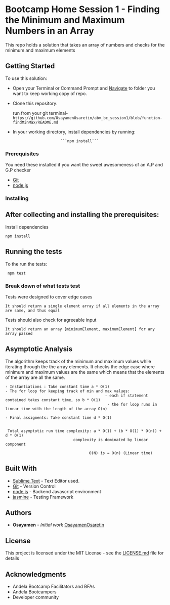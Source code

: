 # Bootcamp Home Session 1 - Finding the Minimum and Maximum Numbers in an Array

This repo holds a solution that takes an array of numbers and checks for the minimum and maximum elements

## Getting Started

To use this solution:

 - Open your Terminal or Command Prompt and [Navigate](https://computers.tutsplus.com/tutorials/navigating-the-terminal-a-gentle-introduction--mac-3855) to folder you want to keep working copy of repo.

 - Clone this repository: 

     run from your git terminal-
  ```https://github.com/OsayamenOsaretin/abv_bc_session1/blob/function-findMinMax/README.md``` 

 

- In your working directory, install dependencies by running:

                           ```npm install```

 

### Prerequisites
You need these installed if you want the sweet awesomeness of an A.P and G.P checker

- [Git](https://git-for-windows.github.io/) 
- [node.js](https://nodejs.org/en/download/)



### Installing
After collecting and installing the prerequisites:
- 

Install dependencies

```
npm install
```


## Running the tests

To the run the tests:

``` npm test```

### Break down of what tests test

Tests were designed to cover edge cases

```
It should return a single element array if all elements in the array are same, and thus equal
```

Tests should also check for agreeable input

``` 
It should return an array [minimumElement, maximumElement] for any array passed
```

## Asymptotic Analysis
The algorithm keeps track of the minimum and maximum values while iterating through the 
the array elements. It checks the edge case where minimum and maximum values are the same which
means that the elements of the array are all the same.
   
    - Instantiations : Take constant time a * O(1)
    - The for loop for keeping track of min and max values: 
                                                - each if statement contained takes constant time, so b * O(1)
                                                 - the for loop runs in linear time with the length of the array O(n)
                                                                
    - Final assigments: Take constant time d * O(1)
  
   
     Total asymptotic run time complexity: a * O(1) + (b * O(1) * O(n)) + d * O(1)
                                  complexity is dominated by linear component 
  
                                         O(N) is = O(n) (Linear time)




## Built With

* [Sublime Text](hhttp://www.sublimetext.com/) - Text Editor used.
* [Git](https://github.com/) - Version Control
* [node.js](https://nodejs.org/) - Backend Javascript environment
* [jasmine]() - Testing Framework


## Authors

* **Osayamen** - *Initial work* [OsayamenOsaretin](github.com/OsayamenOsaretin)



## License

This project is licensed under the MIT License - see the [LICENSE.md](LICENSE.md) file for details

## Acknowledgments
* Andela Bootcamp Facilitators and BFAs
* Andela Bootcampers
* Developer community

